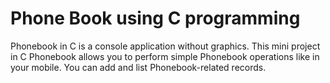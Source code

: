# Phone Book using C programming

Phonebook in C is a console application without graphics.
This mini project in C Phonebook allows you to perform simple Phonebook operations like in your mobile. You can add and list  Phonebook-related records.

